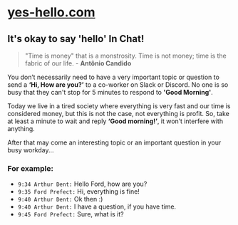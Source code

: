 # [yes-hello.com](https://yes-hello.com)

## It's okay to say 'hello' In Chat!

> "Time is money" that is a monstrosity. Time is not money; time is the fabric of our life. - **Antônio Candido** 

You don’t necessarily need to have a very important topic or question to send a **‘Hi, How are you?’** to a co-worker on Slack or Discord. No one is so busy that they can't stop for 5 minutes to respond to **'Good Morning'**.

Today we live in a tired society where everything is very fast and our time is considered money, but this is not the case, not everything is profit. So, take at least a minute to wait and reply **‘Good morning!’**, it won’t interfere with anything.

After that may come an interesting topic or an important question in your busy workday...

### For example:

- `9:34 Arthur Dent:` Hello Ford, how are you?
- `9:35 Ford Prefect:` Hi, everything is fine!
- `9:40 Arthur Dent:` Ok then :)
- `9:40 Arthur Dent:` I have a question, if you have time.
- `9:45 Ford Prefect:` Sure, what is it?
